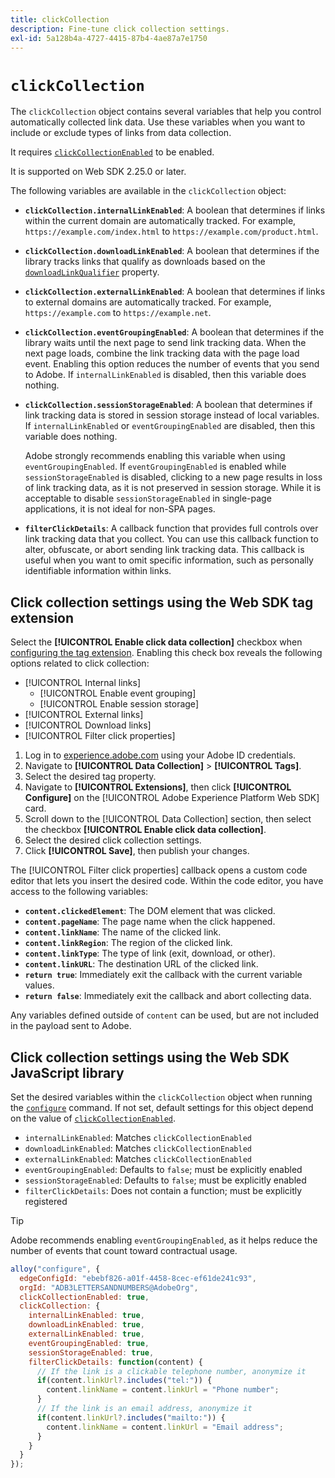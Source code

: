 ```yaml
---
title: clickCollection
description: Fine-tune click collection settings.
exl-id: 5a128b4a-4727-4415-87b4-4ae87a7e1750
---
```

# `clickCollection`

The `clickCollection` object contains several variables that help you control automatically collected link data. Use these variables when you want to include or exclude types of links from data collection.

It requires [`clickCollectionEnabled`](clickcollectionenabled.md) to be enabled.

It is supported on Web SDK 2.25.0 or later.

The following variables are available in the `clickCollection` object:

* **`clickCollection.internalLinkEnabled`**: A boolean that determines if links within the current domain are automatically tracked. For example, `https://example.com/index.html` to `https://example.com/product.html`.
* **`clickCollection.downloadLinkEnabled`**: A boolean that determines if the library tracks links that qualify as downloads based on the [`downloadLinkQualifier`](downloadlinkqualifier.md) property.
* **`clickCollection.externalLinkEnabled`**: A boolean that determines if links to external domains are automatically tracked. For example, `https://example.com` to `https://example.net`.
* **`clickCollection.eventGroupingEnabled`**: A boolean that determines if the library waits until the next page to send link tracking data. When the next page loads, combine the link tracking data with the page load event. Enabling this option reduces the number of events that you send to Adobe. If `internalLinkEnabled` is disabled, then this variable does nothing. 
* **`clickCollection.sessionStorageEnabled`**: A boolean that determines if link tracking data is stored in session storage instead of local variables. If `internalLinkEnabled` or `eventGroupingEnabled` are disabled, then this variable does nothing.
  
  Adobe strongly recommends enabling this variable when using `eventGroupingEnabled`. If `eventGroupingEnabled` is enabled while `sessionStorageEnabled` is disabled, clicking to a new page results in loss of link tracking data, as it is not preserved in session storage. While it is acceptable to disable `sessionStorageEnabled` in single-page applications, it is not ideal for non-SPA pages.
* **`filterClickDetails`**: A callback function that provides full controls over link tracking data that you collect. You can use this callback function to alter, obfuscate, or abort sending link tracking data. This callback is useful when you want to omit specific information, such as personally identifiable information within links.

## Click collection settings using the Web SDK tag extension

Select the **[!UICONTROL Enable click data collection]** checkbox when [configuring the tag extension](/help/tags/extensions/client/web-sdk/web-sdk-extension-configuration.md). Enabling this check box reveals the following options related to click collection:

* [!UICONTROL Internal links]
  * [!UICONTROL Enable event grouping]
  * [!UICONTROL Enable session storage]
* [!UICONTROL External links]
* [!UICONTROL Download links]
* [!UICONTROL Filter click properties]

1. Log in to [experience.adobe.com](https://experience.adobe.com) using your Adobe ID credentials.
1. Navigate to **[!UICONTROL Data Collection]** > **[!UICONTROL Tags]**.
1. Select the desired tag property.
1. Navigate to **[!UICONTROL Extensions]**, then click **[!UICONTROL Configure]** on the [!UICONTROL Adobe Experience Platform Web SDK] card.
1. Scroll down to the [!UICONTROL Data Collection] section, then select the checkbox **[!UICONTROL Enable click data collection]**.
1. Select the desired click collection settings.
1. Click **[!UICONTROL Save]**, then publish your changes.

The [!UICONTROL Filter click properties] callback opens a custom code editor that lets you insert the desired code. Within the code editor, you have access to the following variables:

* **`content.clickedElement`**: The DOM element that was clicked.
* **`content.pageName`**: The page name when the click happened.
* **`content.linkName`**: The name of the clicked link.
* **`content.linkRegion`**: The region of the clicked link.
* **`content.linkType`**: The type of link (exit, download, or other).
* **`content.linkURL`**: The destination URL of the clicked link.
* **`return true`**: Immediately exit the callback with the current variable values.
* **`return false`**: Immediately exit the callback and abort collecting data.

Any variables defined outside of `content` can be used, but are not included in the payload sent to Adobe.

## Click collection settings using the Web SDK JavaScript library

Set the desired variables within the `clickCollection` object when running the [`configure`](overview.md) command. If not set, default settings for this object depend on the value of [`clickCollectionEnabled`](clickcollectionenabled.md).

* `internalLinkEnabled`: Matches `clickCollectionEnabled`
* `downloadLinkEnabled`: Matches `clickCollectionEnabled`
* `externalLinkEnabled`: Matches `clickCollectionEnabled`
* `eventGroupingEnabled`: Defaults to `false`; must be explicitly enabled
* `sessionStorageEnabled`: Defaults to `false`; must be explicitly enabled
* `filterClickDetails`: Does not contain a function; must be explicitly registered

>[!TIP]
>Adobe recommends enabling `eventGroupingEnabled`, as it helps reduce the number of events that count toward contractual usage.

```js
alloy("configure", {
  edgeConfigId: "ebebf826-a01f-4458-8cec-ef61de241c93",
  orgId: "ADB3LETTERSANDNUMBERS@AdobeOrg",
  clickCollectionEnabled: true,
  clickCollection: {
    internalLinkEnabled: true,
    downloadLinkEnabled: true,
    externalLinkEnabled: true,
    eventGroupingEnabled: true,
    sessionStorageEnabled: true,
    filterClickDetails: function(content) {
      // If the link is a clickable telephone number, anonymize it
      if(content.linkUrl?.includes("tel:")) {
        content.linkName = content.linkUrl = "Phone number";
      }
      // If the link is an email address, anonymize it
      if(content.linkUrl?.includes("mailto:")) {
        content.linkName = content.linkUrl = "Email address";
      }
    }
  }
});
```
